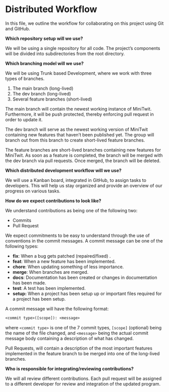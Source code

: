 # Distributed Workflow

In this file, we outline the workflow for collaborating on this project using Git and GitHub.

**Which repository setup will we use?**

We will be using a single repository for all code.
The project’s components will be divided into subdirectories from the root directory.

**Which branching model will we use?**

We will be using Trunk based Development, where we work with three types of branches.

1. The main branch (long-lived)
2. The dev branch (long-lived)
3. Several feature branches (short-lived)

The main branch will contain the newest working instance of MiniTwit. Furthermore, it will be push protected, thereby enforcing pull request in order to update it.

The dev branch will serve as the newest working version of MiniTwit containing new features that haven’t been published yet. The group will branch out from this branch to create short-lived feature branches.

The feature branches are short-lived branches containing new features for MiniTwit. As soon as a feature is completed, the branch will be merged with the dev branch via pull requests. Once merged, the branch will be deleted. 

**Which distributed development workflow will we use?**

We will use a Kanban board, integrated in GitHub, to assign tasks to developers. This will help us stay organized and provide an overview of our progress on various tasks.

**How do we expect contributions to look like?**

We understand contributions as being one of the following two:

- Commits
- Pull Request

We expect commitments to be easy to understand through the use of conventions in the commit messages. A commit message can be one of the following types:

- **fix**: When a bug gets patched (repaired/fixed) .
- **feat**: When a new feature has been implemented.
- **chore**: When updating something of less importance.
- **merge**: When branches are merged.
- **docs**: Documentation has been created or changes in documentation has been made.
- **test**: A test has been implemented.
- **setup:** When a project has been setup up or important files required for a project has been setup.

A commit message will have the following format:

```txt
<commit type>([scope]): <message>
```

where `<commit type>` is one of the 7 commit types, `[scope]` (optional) being the name of the file changed, and `<message>` being the actual commit message body containing a description of what has changed.

Pull Requests, will contain a description of the most important features implemented in the feature branch to be merged into one of the long-lived branches.

**Who is responsible for integrating/reviewing contributions?**

We will all review different contributions. Each pull request will be assigned to a different developer for review and integration of the updated program.

